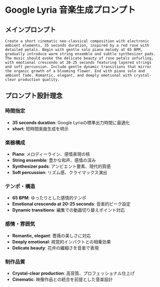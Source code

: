 # Google Lyria 音楽生成プロンプト

## メインプロンプト
```
Create a short cinematic neo-classical composition with electronic ambient elements, 35 seconds duration, inspired by a red rose with detailed petals. Begin with gentle solo piano melody at 65 BPM, gradually introduce warm string ensemble and subtle synthesizer pads. The music should evoke the delicate beauty of rose petals unfurling, with emotional crescendo at 20-25 seconds featuring layered strings and soft percussion. Include gentle dynamic transitions that mirror the organic growth of a blooming flower. End with piano solo and ambient fade. Romantic, elegant, and deeply emotional with crystal-clear production quality.
```

## プロンプト設計理念

### 時間指定
- **35 seconds duration**: Google Lyriaの標準出力時間に最適化
- **short**: 短時間楽曲生成を明示

### 楽器構成
- **Piano**: メロディーライン、感情表現の核
- **String ensemble**: 豊かな和声、感情の深み
- **Synthesizer pads**: アンビエント要素、現代的質感
- **Soft percussion**: リズム感、クライマックス演出

### テンポ・構造
- **65 BPM**: ゆったりとした感情的テンポ
- **Emotional crescendo at 20-25 seconds**: 音楽的ピーク設定
- **Dynamic transitions**: 編集での動画切り替えポイント対応

### 感情・雰囲気
- **Romantic, elegant**: 薔薇の美しさに対応
- **Deeply emotional**: 視覚的インパクトとの相乗効果
- **Delicate beauty**: 花弁の繊細さを音楽で表現

### 制作品質
- **Crystal-clear production**: 高音質、プロフェッショナル仕上げ
- **Cinematic**: 映像作品との統合を前提とした音楽設計